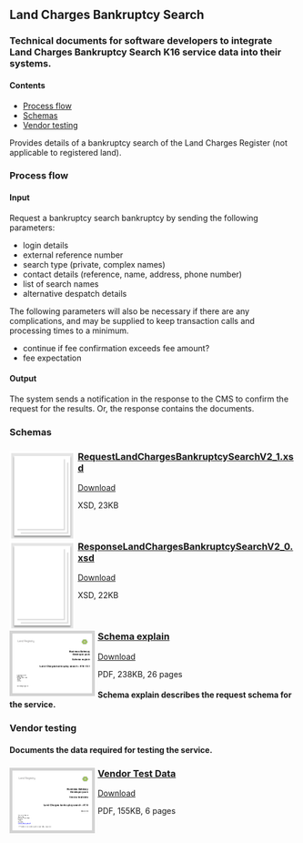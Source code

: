## Land Charges Bankruptcy Search

### Technical documents for software developers to integrate Land Charges Bankruptcy Search K16 service data into their systems.

#### Contents
- [Process flow](#process-flow)
- [Schemas](#schemas)
- [Vendor testing](#vendor-testing)

Provides details of a bankruptcy search of the Land Charges Register (not applicable to registered land).

### Process flow

#### Input
Request a bankruptcy search bankruptcy by sending the following parameters:

- login details
- external reference number
- search type (private, complex names)
- contact details (reference, name, address, phone number)
- list of search names
- alternative despatch details

The following parameters will also be necessary if there are any complications, and may be supplied to keep transaction calls and processing times to a minimum.

- continue if fee confirmation exceeds fee amount?
- fee expectation

#### Output

The system sends a notification in the response to the CMS to confirm the request for the results. Or, the response contains the documents.

### Schemas

<h3><a href="../../schemas/RequestLandChargesBankruptcySearchV2_1.xsd">
<img style="float: left; margin: 0px 5px 0px 0px" src="../../images/thumbnail/file.png"></a> 
<a href="../../schemas/RequestLandChargesBankruptcySearchV2_1.xsd">RequestLandChargesBankruptcySearchV2_1.xsd</a></h3>
<a download="RequestLandChargesBankruptcySearchV2_1.xsd" href="../../schemas/RequestLandChargesBankruptcySearchV2_1.xsd">Download</a>

XSD, 23KB

<br/>
<h3><a href="../../schemas/ResponseLandChargesBankruptcySearchV2_0.xsd">
<img style="float: left; margin: 0px 5px 0px 0px" src="../../images/thumbnail/file.png"></a> 
<a href="../../schemas/ResponseTitleKnownOfficialCopyV2_0.xsd">ResponseLandChargesBankruptcySearchV2_0.xsd</a></h3>
<a download="ResponseLandChargesBankruptcySearchV2_0.xsd" href="../../schemas/ResponseLandChargesBankruptcySearchV2_0.xsd">Download</a>

XSD, 22KB

<br/>

<h3><a href="../../pdfs/services/LandChargesBankruptcy_2.1_SchemaExplain.pdf">
<img style="float: left; margin: 0px 5px 0px 0px;  border:5px solid LightGrey;" src="../../images/thumbnail/LCBankruptcy_2.1_SchemaExplain.pdf.png"></a>
<a href="../../pdfs/services/LandChargesBankruptcy_2.1_SchemaExplain.pdf">Schema explain</a></h3>
<a download="LandChargesBankruptcy_2.1_SchemaExplain.pdf" href="../../pdfs/services/LandChargesBankruptcy_2.1_SchemaExplain.pdf">Download</a>

PDF, 238KB, 26 pages

#### Schema explain describes the request schema for the service.

### Vendor testing

#### Documents the data required for testing the service.

<h3><a href="../../pdfs/services/LandChargesBankruptcy_v2.1_VendorTest_v1.0.pdf">
<img style="float: left; margin: 0px 5px 0px 0px;  border:5px solid LightGrey;" src="../../images/thumbnail/LCBankruptcyv2_0VendorTest.pdf.png"></a>
<a href="../../pdfs/services/LandChargesBankruptcy_v2.1_VendorTest_v1.0.pdf">Vendor Test Data</a></h3>
<a download="LandChargesBankruptcy_v2.1_VendorTest_v1.0.pdf" href="../../pdfs/services/LandChargesBankruptcy_v2.1_VendorTest_v1.0.pdf">Download</a>

PDF, 155KB, 6 pages